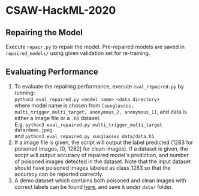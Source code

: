 # CSAW-HackML-2020

## Repairing the Model
Execute `repair.py` to repair the model. 
Pre-repaired models are saved in `repaired_models/` 
using given validation set for re-training.

## Evaluating Performance
1. To evaluate the repairing performance, 
execute `eval_repaired.py` by running:  
`python3 eval_repaired.py <model name> <data directory>`  
where model name is chosen from `[sunglasses, multi_trigger_multi_target, anonymous_2, anonymous_1]`, 
and data is either a image file or a `.h5` dataset.  
E.g. `python3 eval_repaired.py multi_trigger_multi_target data/demo.jpeg`  
and `python3 eval_repaired.py sunglasses data/data.h5`
2. If a image file is given, the script will output the label predicted (1283 for poisoned images, \[0, 1282\] for clean images). 
If a dataset is given, the script will output accuracy of repaired model's prediction, 
and number of poisoned images detected in the dataset. 
Note that the input dataset should have poisoned images labeled as class_1283 so that the accuracy can be reported correctly.
3. A demo dataset which contains both poisoned and clean images with correct labels can be found [here](https://drive.google.com/file/d/1aQ818PSyGvri3hWl749876VeWgaN8IK7/view?usp=sharing), 
and save it under `data/` folder.

